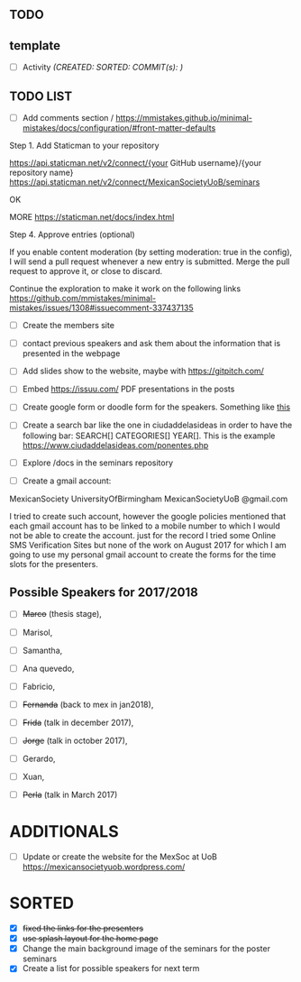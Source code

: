 TODO
---

## template
- [ ] Activity _(CREATED: SORTED: COMMIT(s): )_

## TODO LIST


- [ ] Add comments section / https://mmistakes.github.io/minimal-mistakes/docs/configuration/#front-matter-defaults

Step 1. Add Staticman to your repository

https://api.staticman.net/v2/connect/{your GitHub username}/{your repository name}
https://api.staticman.net/v2/connect/MexicanSocietyUoB/seminars

OK

MORE
https://staticman.net/docs/index.html



Step 4. Approve entries (optional)

If you enable content moderation (by setting moderation: true in the config), I will send a pull request whenever a new entry is submitted. Merge the pull request to approve it, or close to discard.

Continue the exploration to make it work on the following links https://github.com/mmistakes/minimal-mistakes/issues/1308#issuecomment-337437135


- [ ] Create the members site


- [ ] contact previous speakers and ask them about the information that is presented
in the webpage


- [ ] Add slides show to the website, maybe with https://gitpitch.com/

- [ ] Embed https://issuu.com/ PDF presentations in the posts

- [ ] Create google form or doodle form for the speakers. Something like [this](https://www.youtube.com/watch?v=bWN4W2aE0Y0)


- [ ] Create a search bar like the one in ciudaddelasideas in order to have the following
bar: SEARCH[]  CATEGORIES[] YEAR[]. This is the example https://www.ciudaddelasideas.com/ponentes.php


- [ ] Explore /docs in the seminars repository

- [ ] Create a gmail account:

MexicanSociety
UniversityOfBirmingham
MexicanSocietyUoB
@gmail.com

I tried to create such account, however the google policies mentioned that each
gmail account has to be linked to a mobile number to which I would not be able
to create the account. just for the record I tried some Online SMS Verification
Sites but none of the work on August 2017 for which I am going to use my
personal gmail account to create the forms for the time slots for the
presenters.




##  Possible Speakers for 2017/2018
 - [ ] ~~Marco~~ (thesis stage),
 - [ ] Marisol,
 - [ ] Samantha,
 - [ ] Ana quevedo,
 - [ ] Fabricio,
 - [ ] ~~Fernanda~~ (back to mex in jan2018),
 - [ ] ~~Frida~~ (talk in december 2017),
 - [ ] ~~Jorge~~ (talk in october 2017),
 - [ ] Gerardo,
 - [ ] Xuan,
 - [ ] ~~Perla~~ (talk in March 2017)



# ADDITIONALS
- [ ]  Update or create  the website for the MexSoc at UoB https://mexicansocietyuob.wordpress.com/



# SORTED

 - [X] ~~fixed the links for the presenters~~
 - [X] ~~use splash layout for the home page~~
 - [x] Change the main background image of the seminars for the poster seminars
 - [x] Create a list for possible speakers for next term
